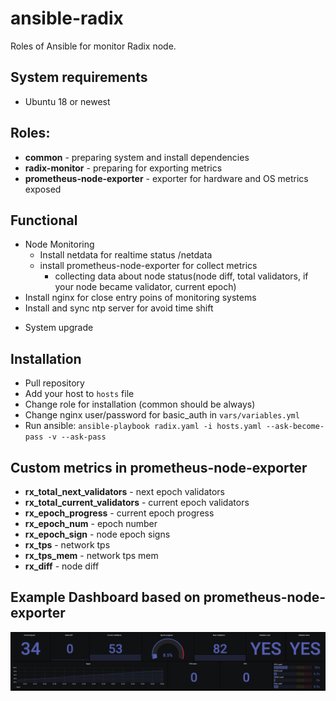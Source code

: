 # ansible-radix

Roles of Ansible for monitor Radix node.

## System requirements

- Ubuntu 18 or newest

## Roles:

- **common** - preparing system and install dependencies
- **radix-monitor** - preparing for exporting metrics
- **prometheus-node-exporter** - exporter for hardware and OS metrics exposed
## Functional

- Node Monitoring
  - Install netdata for realtime status <host>/netdata
  - install prometheus-node-exporter for collect metrics
    - collecting data about node status(node diff, total validators, if your node became validator, current epoch)
- Install nginx for close entry poins of monitoring systems
- Install and sync ntp server for avoid time shift

* System upgrade

## Installation

- Pull repository
- Add your host to `hosts` file
- Change role for installation (common should be always)
- Change nginx user/password for basic_auth in `vars/variables.yml`
- Run ansible: `ansible-playbook radix.yaml -i hosts.yaml --ask-become-pass -v --ask-pass`

## Custom metrics in prometheus-node-exporter

- **rx_total_next_validators** - next epoch validators
- **rx_total_current_validators** - current epoch validators
- **rx_epoch_progress** - current epoch progress
- **rx_epoch_num** - epoch number
- **rx_epoch_sign** - node epoch signs
- **rx_tps** - network tps
- **rx_tps_mem** - network tps mem
- **rx_diff** - node diff


## Example Dashboard based on prometheus-node-exporter

![Alt text](images/dashboard.png?raw=true "Radix dashboard")
